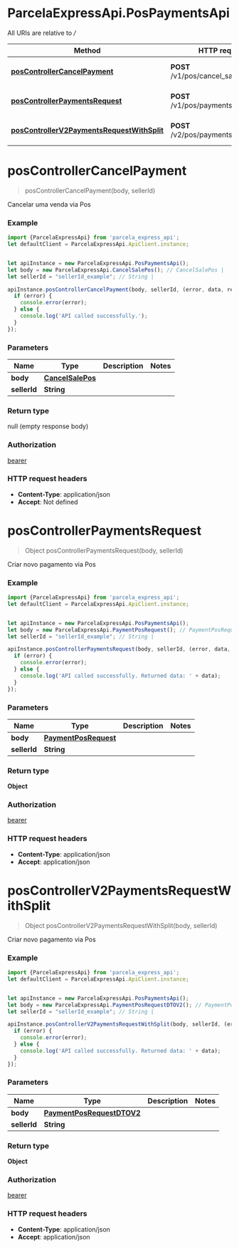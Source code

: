 # ParcelaExpressApi.PosPaymentsApi

All URIs are relative to */*

Method | HTTP request | Description
------------- | ------------- | -------------
[**posControllerCancelPayment**](PosPaymentsApi.md#posControllerCancelPayment) | **POST** /v1/pos/cancel_sale/{seller_id} | Cancelar uma venda via Pos
[**posControllerPaymentsRequest**](PosPaymentsApi.md#posControllerPaymentsRequest) | **POST** /v1/pos/payments/{seller_id} | Criar novo pagamento via Pos
[**posControllerV2PaymentsRequestWithSplit**](PosPaymentsApi.md#posControllerV2PaymentsRequestWithSplit) | **POST** /v2/pos/payments/{seller_id} | Criar novo pagamento via Pos

<a name="posControllerCancelPayment"></a>
# **posControllerCancelPayment**
> posControllerCancelPayment(body, sellerId)

Cancelar uma venda via Pos

### Example
```javascript
import {ParcelaExpressApi} from 'parcela_express_api';
let defaultClient = ParcelaExpressApi.ApiClient.instance;


let apiInstance = new ParcelaExpressApi.PosPaymentsApi();
let body = new ParcelaExpressApi.CancelSalePos(); // CancelSalePos | 
let sellerId = "sellerId_example"; // String | 

apiInstance.posControllerCancelPayment(body, sellerId, (error, data, response) => {
  if (error) {
    console.error(error);
  } else {
    console.log('API called successfully.');
  }
});
```

### Parameters

Name | Type | Description  | Notes
------------- | ------------- | ------------- | -------------
 **body** | [**CancelSalePos**](CancelSalePos.md)|  | 
 **sellerId** | **String**|  | 

### Return type

null (empty response body)

### Authorization

[bearer](../README.md#bearer)

### HTTP request headers

 - **Content-Type**: application/json
 - **Accept**: Not defined

<a name="posControllerPaymentsRequest"></a>
# **posControllerPaymentsRequest**
> Object posControllerPaymentsRequest(body, sellerId)

Criar novo pagamento via Pos

### Example
```javascript
import {ParcelaExpressApi} from 'parcela_express_api';
let defaultClient = ParcelaExpressApi.ApiClient.instance;


let apiInstance = new ParcelaExpressApi.PosPaymentsApi();
let body = new ParcelaExpressApi.PaymentPosRequest(); // PaymentPosRequest | 
let sellerId = "sellerId_example"; // String | 

apiInstance.posControllerPaymentsRequest(body, sellerId, (error, data, response) => {
  if (error) {
    console.error(error);
  } else {
    console.log('API called successfully. Returned data: ' + data);
  }
});
```

### Parameters

Name | Type | Description  | Notes
------------- | ------------- | ------------- | -------------
 **body** | [**PaymentPosRequest**](PaymentPosRequest.md)|  | 
 **sellerId** | **String**|  | 

### Return type

**Object**

### Authorization

[bearer](../README.md#bearer)

### HTTP request headers

 - **Content-Type**: application/json
 - **Accept**: application/json

<a name="posControllerV2PaymentsRequestWithSplit"></a>
# **posControllerV2PaymentsRequestWithSplit**
> Object posControllerV2PaymentsRequestWithSplit(body, sellerId)

Criar novo pagamento via Pos

### Example
```javascript
import {ParcelaExpressApi} from 'parcela_express_api';
let defaultClient = ParcelaExpressApi.ApiClient.instance;


let apiInstance = new ParcelaExpressApi.PosPaymentsApi();
let body = new ParcelaExpressApi.PaymentPosRequestDTOV2(); // PaymentPosRequestDTOV2 | 
let sellerId = "sellerId_example"; // String | 

apiInstance.posControllerV2PaymentsRequestWithSplit(body, sellerId, (error, data, response) => {
  if (error) {
    console.error(error);
  } else {
    console.log('API called successfully. Returned data: ' + data);
  }
});
```

### Parameters

Name | Type | Description  | Notes
------------- | ------------- | ------------- | -------------
 **body** | [**PaymentPosRequestDTOV2**](PaymentPosRequestDTOV2.md)|  | 
 **sellerId** | **String**|  | 

### Return type

**Object**

### Authorization

[bearer](../README.md#bearer)

### HTTP request headers

 - **Content-Type**: application/json
 - **Accept**: application/json

